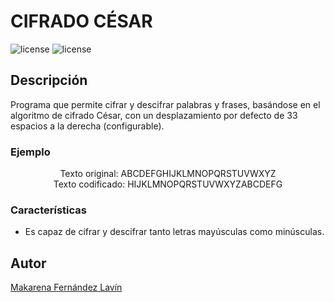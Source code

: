 # CIFRADO CÉSAR
![license](https://img.shields.io/github/release/missmakita/Cifrado-cesar.svg) ![license](https://img.shields.io/github/license/missmakita/Cifrado-cesar.svg)
## Descripción
Programa que permite cifrar y descifrar palabras y frases, basándose en el algoritmo de cifrado César, con un desplazamiento por defecto de 33 espacios a la derecha (configurable).
### Ejemplo

<p align="center">
  Texto original: ABCDEFGHIJKLMNOPQRSTUVWXYZ
  <br>
  Texto codificado: HIJKLMNOPQRSTUVWXYZABCDEFG
</p>

### Características
- Es capaz de cifrar y descifrar tanto letras mayúsculas como minúsculas.

## Autor
[Makarena Fernández Lavín](https://github.com/missmakita)